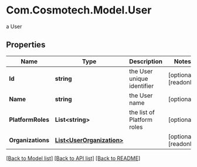 # Com.Cosmotech.Model.User
a User

## Properties

Name | Type | Description | Notes
------------ | ------------- | ------------- | -------------
**Id** | **string** | the User unique identifier | [optional] [readonly] 
**Name** | **string** | the User name | [optional] 
**PlatformRoles** | **List&lt;string&gt;** | the list of Platform roles | [optional] 
**Organizations** | [**List&lt;UserOrganization&gt;**](UserOrganization.md) |  | [optional] [readonly] 

[[Back to Model list]](../README.md#documentation-for-models) [[Back to API list]](../README.md#documentation-for-api-endpoints) [[Back to README]](../README.md)


